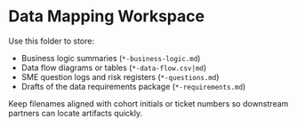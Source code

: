 # Data Mapping Workspace

Use this folder to store:
- Business logic summaries (`*-business-logic.md`)
- Data flow diagrams or tables (`*-data-flow.csv|md`)
- SME question logs and risk registers (`*-questions.md`)
- Drafts of the data requirements package (`*-requirements.md`)

Keep filenames aligned with cohort initials or ticket numbers so downstream partners can locate artifacts quickly.
